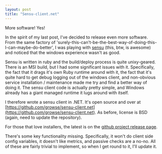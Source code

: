 ```yaml
---
layout: post
title: "Sensu-client.net"
---
```

More software! Yes!

In the spirit of my last post, I've decided to release even more software. From the same factory of 'surely-this-can't-be-the-best-way-of-doing-this-I-can-maybe-do-better', I was playing with [sensu](http://www.sonian.com/cloud-monitoring-sensu/) (this, btw, is awesome) and noticed that the windows experience wasn't as good.

Sensu is written in ruby and the build/deploy process is quite unixy-geared. There is an MSI build, but I had some significant issues with it. Specifically, the fact that it drags it's own Ruby runtime around with it, the fact that it's quite hard to get debug logging out of the windows client, and non-obvious service installation / maintenance made me try and find a better way of doing it. The sensu client code is actually pretty simple, and Windows already has a giant managed runtime it lugs around with itself.

I therefore wrote a sensu client in .NET. It's open source and over at [https://github.com/growse/sensu-client.net](https://github.com/growse/sensu-client.net). As before, license is BSD (again, need to update the repository).

For those that love installers, the latest is on the [github project release page](https://github.com/growse/sensu-client.net/releases).

There's some key functionality missing. Specifically, it won't do client side config variables, it doesn't like metrics, and passive checks are a no-no. All of these are fairly trivial to implement, so when I get round to it, I'll update it.
